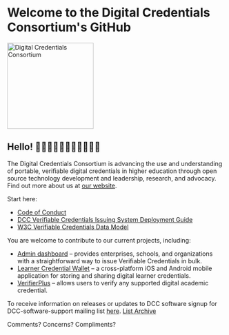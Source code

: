 # Welcome to the Digital Credentials Consortium's GitHub
<img alt="Digital Credentials Consortium" src="https://digitalcredentials.mit.edu/images/DCC_navbar-logo.png" width="200px"/>

## Hello! 👋👋🏿👋🏽👋🏻👋🏾👋🏼
The Digital Credentials Consortium is advancing the use and understanding of portable, verifiable digital credentials in higher education through open source technology development and leadership, research, and advocacy. Find out more about us at [our website](https://digitalcredentials.mit.edu/).

Start here:
* [Code of Conduct](https://wiki.dcconsortium.org/app/page/1SYYIdVWKAdBIBx3BwSFWZKytJ9zPprAZFTbD_7Bfo4Y)
* [DCC Verifiable Credentials Issuing System Deployment Guide](https://github.com/digitalcredentials/docs/blob/main/deployment-guide/DCCDeploymentGuide.md)
* [W3C Verifiable Credentials Data Model](https://github.com/digitalcredentials/vc-data-model)

You are welcome to contribute to our current projects, including:
* [Admin dashboard](https://github.com/digitalcredentials/admin-dashboard?tab=readme-ov-file) – provides  enterprises, schools, and organizations with a straightforward way to issue Verifiable Credentials in bulk.
* [Learner Credential Wallet](https://github.com/digitalcredentials/learner-credential-wallet) – a cross-platform iOS and Android mobile application for storing and sharing digital learner credentials.
* [VerifierPlus](https://github.com/digitalcredentials/web-verifier-plus) – allows users to verify any supported digital academic credential.

To receive information on releases or updates to DCC software signup for DCC-software-support mailing list [here](https://mailman.mit.edu/mailman/listinfo/dcc-software-support). [List Archive](https://mailman.mit.edu/pipermail/dcc-software-support/)

Comments? Concerns? Compliments? 
